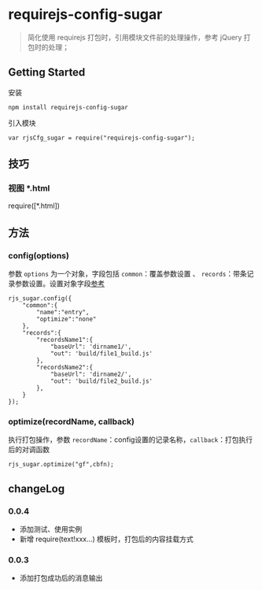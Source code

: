 # requirejs-config-sugar

> 简化使用 requirejs 打包时，引用模块文件前的处理操作，参考 jQuery 打包时的处理；

## Getting Started

安装

`npm install requirejs-config-sugar`

引入模块

`var rjsCfg_sugar = require("requirejs-config-sugar");`

## 技巧

### 视图 *.html
require([*.html])

## 方法

### config(options)
参数 `options` 为一个对象，字段包括 `common`：覆盖参数设置 、 `records`：带条记录参数设置。设置对象字段[参考](https://github.com/requirejs/r.js/blob/master/build/example.build.js)

    rjs_sugar.config({
    	"common":{
    		"name":"entry",
    		"optimize":"none"
    	},
    	"records":{
    		"recordsName1":{
    			"baseUrl": 'dirname1/',
    			"out": 'build/file1_build.js'
    		},
    		"recordsName2":{
    			"baseUrl": 'dirname2/',
    			"out": 'build/file2_build.js'
    		},
    	}
    });

### optimize(recordName, callback)
执行打包操作，参数 `recordName`：config设置的记录名称，`callback`：打包执行后的对调函数

	rjs_sugar.optimize("gf",cbfn);

## changeLog

### 0.0.4

- 添加测试、使用实例
- 新增 require(text!xxx...) 模板时，打包后的内容挂载方式


### 0.0.3

- 添加打包成功后的消息输出



